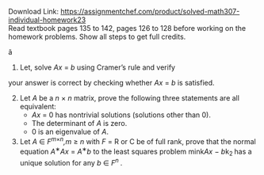 Download Link: https://assignmentchef.com/product/solved-math307-individual-homework23
<br>
Read textbook pages 135 to 142, pages 126 to 128 before working on the homework problems. Show all steps to get full credits.

ã

<ol>

 <li>Let, solve <em>Ax </em>= <em>b </em>using Cramer’s rule and verify</li>

</ol>

your answer is correct by checking whether <em>Ax </em>= <em>b </em>is satisfied.

<ol start="2">

 <li>Let <em>A </em>be a <em>n </em>× <em>n </em>matrix, prove the following three statements are all equivalent:

  <ul>

   <li><em>Ax </em>= 0 has nontrivial solutions (solutions other than 0).</li>

   <li>The determinant of <em>A </em>is zero.</li>

   <li>0 is an eigenvalue of <em>A</em>.</li>

  </ul></li>

 <li>Let <em>A </em>∈ <em>F<sup>m</sup></em><sup>×<em>n</em></sup><em>,m </em>≥ <em>n </em>with <em>F </em>= R or C be of full rank, prove that the normal equation <em>A</em><sup>∗</sup><em>Ax </em>= <em>A</em><sup>∗</sup><em>b </em>to the least squares problem mink<em>Ax </em>− <em>b</em>k<sub>2 </sub>has a unique solution for any <em>b </em>∈ <em>F<sup>n </sup></em>.</li>

</ol>